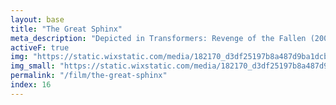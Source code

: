 ```yaml
---
layout: base
title: "The Great Sphinx"
meta_description: "Depicted in Transformers: Revenge of the Fallen (2009)."
activeF: true
img: "https://static.wixstatic.com/media/182170_d3df25197b8a487d9ba1dcba2a0c7c11~mv2.jpg"
img_small: "https://static.wixstatic.com/media/182170_d3df25197b8a487d9ba1dcba2a0c7c11~mv2.jpg"
permalink: "/film/the-great-sphinx"
index: 16
---
```

